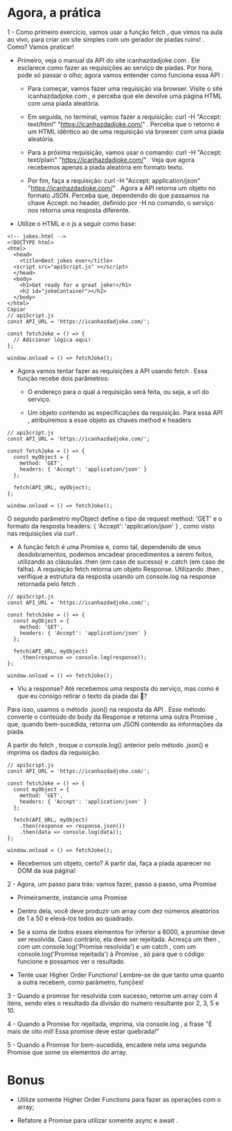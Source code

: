 # Agora, a prática

1 - Como primeiro exercício, vamos usar a função fetch , que vimos na aula ao vivo, para criar um site simples com um gerador de piadas ruins! . Como? Vamos praticar!

* Primeiro, veja o manual da API do site icanhazdadjoke.com . Ele esclarece como fazer as requisições ao serviço de piadas. Por hora, pode só passar o olho; agora vamos entender como funciona essa API :
  * Para começar, vamos fazer uma requisição via browser. Visite o site icanhazdadjoke.com , e perceba que ele devolve uma página HTML com uma piada aleatória.

  * Em seguida, no terminal, vamos fazer a requisição: curl -H "Accept: text/html" "https://icanhazdadjoke.com/" . Perceba que o retorno é um HTML idêntico ao de uma requisição via browser com uma piada aleatória.

  * Para a próxima requisição, vamos usar o comando: curl -H "Accept: text/plain" "https://icanhazdadjoke.com/" . Veja que agora recebemos apenas a piada aleatória em formato texto.

  * Por fim, faça a requisição: curl -H "Accept: application/json" "https://icanhazdadjoke.com/" . Agora a API retorna um objeto no formato JSON. Perceba que, dependendo do que passamos na chave Accept: no header, definido por -H no comando, o serviço nos retorna uma resposta diferente.

* Utilize o HTML e o js a seguir como base:
```
<!-- jokes.html -->
<!DOCTYPE html>
<html>
  <head>
    <title>Best jokes ever</title>
  <script src="apiScript.js" ></script>
  </head>
  <body>
    <h1>Get ready for a great joke!</h1>
    <h2 id="jokeContainer"></h2>
  </body>
</html>
Copiar
// apiScript.js
const API_URL = 'https://icanhazdadjoke.com/';

const fetchJoke = () => {
  // Adicionar lógica aqui!
};

window.onload = () => fetchJoke();
```

* Agora vamos tentar fazer as requisições a API usando fetch . Essa função recebe dois parâmetros:
  * O endereço para o qual a requisição será feita, ou seja, a url do serviço.

  * Um objeto contendo as especificações da requisição. Para essa API , atribuiremos a esse objeto as chaves method e headers
```
// apiScript.js     
const API_URL = 'https://icanhazdadjoke.com/';

const fetchJoke = () => {
  const myObject = {
    method: 'GET',
    headers: { 'Accept': 'application/json' }
  };

  fetch(API_URL, myObject);
};

window.onload = () => fetchJoke();
```

O segundo parâmetro myObject define o tipo de request method: 'GET' e o formato da resposta headers: { 'Accept': 'application/json' } , como visto nas requisições via curl .

 * A função fetch é uma Promise e, como tal, dependendo de seus desdobramentos, podemos encadear procedimentos a serem feitos, utilizando as cláusulas .then (em caso de sucesso) e .catch (em caso de falha). A requisição fetch retorna um objeto Response. Utilizando .then , verifique a estrutura da resposta usando um console.log na response retornada pelo fetch .

```
// apiScript.js     
const API_URL = 'https://icanhazdadjoke.com/';

const fetchJoke = () => {
  const myObject = {
    method: 'GET',
    headers: { 'Accept': 'application/json' }
  };

  fetch(API_URL, myObject)
    .then(response => console.log(response));
};

window.onload = () => fetchJoke();
```
* Viu a response? Até recebemos uma resposta do serviço, mas como é que eu consigo retirar o texto da piada daí 🤔?

Para isso, usamos o método .json() na resposta da API . Esse método converte o conteúdo do body da Response e retorna uma outra Promise , que, quando bem-sucedida, retorna um JSON contendo as informações da piada.

A partir do fetch , troque o console.log() anterior pelo método .json() e imprima os dados da requisição.
```
// apiScript.js     
const API_URL = 'https://icanhazdadjoke.com/';

const fetchJoke = () => {
  const myObject = {
    method: 'GET',
    headers: { 'Accept': 'application/json' }
  };

  fetch(API_URL, myObject)
    .then(response => response.json())
    .then(data => console.log(data));
};

window.onload = () => fetchJoke();
```
* Recebemos um objeto, certo? A partir daí, faça a piada aparecer no DOM da sua página!

2 - Agora, um passo para trás: vamos fazer, passo a passo, uma Promise

* Primeiramente, instancie uma Promise

* Dentro dela, você deve produzir um array com dez números aleatórios de 1 a 50 e elevá-los todos ao quadrado.
* Se a soma de todos esses elementos for inferior a 8000, a promise deve ser resolvida. Caso contrário, ela deve ser rejeitada. Acresça um then , com um console.log('Promise resolvida') e um catch , com um console.log('Promise rejeitada') à Promise , só para que o código funcione e possamos ver o resultado.
* Tente usar Higher Order Functions! Lembre-se de que tanto uma quanto a outra recebem, como parâmetro, funções!

3 - Quando a promise for resolvida com sucesso, retorne um array com 4 itens, sendo eles o resultado da divisão do numero resultante por 2, 3, 5 e 10.

4 - Quando a Promise for rejeitada, imprima, via console.log , a frase "É mais de oito mil! Essa promise deve estar quebrada!"

5 - Quando a Promise for bem-sucedida, encadeie nela uma segunda Promise que some os elementos do array.

# Bonus

* Utilize somente Higher Order Functions para fazer as operações com o array;

* Refatore a Promise para utilizar somente async e await .
